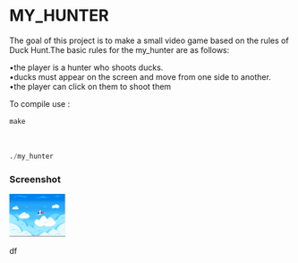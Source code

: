 <!-- <link href="../style.css" rel="stylesheet"> -->

# MY_HUNTER

The goal of this project is to make a small video game based on the rules of Duck Hunt.The basic rules for the my_hunter are as follows:

  •the player is a hunter who shoots ducks. <br>
  •ducks must appear on the screen and move from one side to another. <br>
  •the player can click on them to shoot them <br>

To compile use : <br>

```python
make
```
<br>

```python
./my_hunter
```
### Screenshot

<!-- ![Optional Text](re/my_hunter.png) -->

<img
src="re/my_hunter.png"
raw=true
alt="screenshoot"
style="width: 100px;">

df
